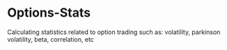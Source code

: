 # Options-Stats
Calculating statistics related to option trading such as: volatility, parkinson volatility, beta, correlation, etc
